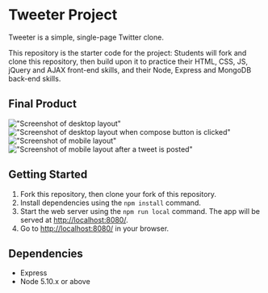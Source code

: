 # Tweeter Project

Tweeter is a simple, single-page Twitter clone.

This repository is the starter code for the project: Students will fork and clone this repository, then build upon it to practice their HTML, CSS, JS, jQuery and AJAX front-end skills, and their Node, Express and MongoDB back-end skills.

## Final Product

!["Screenshot of desktop layout"](https://github.com/08jhs05/tinyapp/blob/master/docs/screenshot1.png)
!["Screenshot of desktop layout when compose button is clicked"](https://github.com/08jhs05/tinyapp/blob/master/docs/screenshot2.png)
!["Screenshot of mobile layout"](https://github.com/08jhs05/tinyapp/blob/master/docs/screenshot3.png)
!["Screenshot of mobile layout after a tweet is posted"](https://github.com/08jhs05/tinyapp/blob/master/docs/screenshot4.png)

## Getting Started

1. Fork this repository, then clone your fork of this repository.
2. Install dependencies using the `npm install` command.
3. Start the web server using the `npm run local` command. The app will be served at <http://localhost:8080/>.
4. Go to <http://localhost:8080/> in your browser.

## Dependencies

- Express
- Node 5.10.x or above
